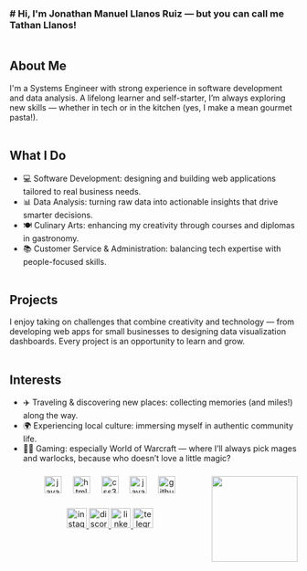 <h3 align="left">
# Hi, I'm Jonathan Manuel Llanos Ruiz — but you can call me Tathan Llanos!<br><br>

## About Me<br>
I'm a Systems Engineer with strong experience in software development and data analysis. A lifelong learner and self-starter, I’m always exploring new skills — whether in tech or in the kitchen (yes, I make a mean gourmet pasta!).<br><br>

## What I Do<br>
- 💻 Software Development: designing and building web applications tailored to real business needs.<br>
- 📊 Data Analysis: turning raw data into actionable insights that drive smarter decisions.<br>
- 🍽️ Culinary Arts: enhancing my creativity through courses and diplomas in gastronomy.<br>
- 📚 Customer Service & Administration: balancing tech expertise with people-focused skills.<br><br>

## Projects<br>
I enjoy taking on challenges that combine creativity and technology — from developing web apps for small businesses to designing data visualization dashboards. Every project is an opportunity to learn and grow.<br><br>

## Interests<br>
- ✈️ Traveling & discovering new places: collecting memories (and miles!) along the way.<br>
- 🌍 Experiencing local culture: immersing myself in authentic community life.<br>
- 🧙‍♂️ Gaming: especially World of Warcraft — where I’ll always pick mages and warlocks, because who doesn’t love a little magic?<br>
</h3>

###

<img align="right" height="150" src="https://gifdb.com/images/high/new-job-i-need-benefits-homer-simpson-66qlj4dxkayaioq6.webp"  />

###

<div align="center">
  <img src="https://cdn.jsdelivr.net/gh/devicons/devicon/icons/javascript/javascript-original.svg" height="30" alt="javascript logo"  />
  <img width="12" />
  <img src="https://cdn.jsdelivr.net/gh/devicons/devicon/icons/html5/html5-original.svg" height="30" alt="html5 logo"  />
  <img width="12" />
  <img src="https://cdn.jsdelivr.net/gh/devicons/devicon/icons/css3/css3-original.svg" height="30" alt="css3 logo"  />
  <img width="12" />
  <img src="https://cdn.jsdelivr.net/gh/devicons/devicon/icons/java/java-original.svg" height="30" alt="java logo"  />
  <img width="12" />
  <img src="https://cdn.jsdelivr.net/gh/devicons/devicon/icons/github/github-original.svg" height="30" alt="github logo"  />
</div>

###

<div align="center">
  <a href="https://www.instagram.com/tathan_llanos/" target="_blank">
    <img src="https://img.shields.io/static/v1?message=Instagram&logo=instagram&label=&color=E4405F&logoColor=white&labelColor=&style=for-the-badge" height="35" alt="instagram logo"  />
  </a>
  <a href="https://discord.gg/YhUaEars" target="_blank">
    <img src="https://img.shields.io/static/v1?message=Discord&logo=discord&label=&color=7289DA&logoColor=white&labelColor=&style=for-the-badge" height="35" alt="discord logo"  />
  </a>
  <a href="https://www.linkedin.com/in/jonathan-manuel-llanos-ruiz/" target="_blank">
    <img src="https://img.shields.io/static/v1?message=LinkedIn&logo=linkedin&label=&color=0077B5&logoColor=white&labelColor=&style=for-the-badge" height="35" alt="linkedin logo"  />
  </a>
  <a href="http://t.me/Tathan_Llanos" target="_blank">
    <img src="https://img.shields.io/static/v1?message=Telegram&logo=telegram&label=&color=2CA5E0&logoColor=white&labelColor=&style=for-the-badge" height="35" alt="telegram logo"  />
  </a>
</div>

###
